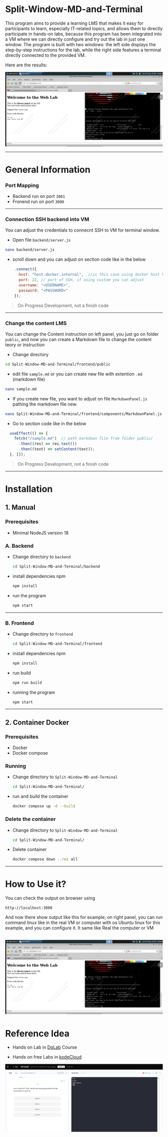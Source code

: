 # Split-Window-MD-and-Terminal

This program aims to provide a learning LMS that makes it easy for participants to learn, especially IT-related topics, and allows them to directly participate in hands-on labs, because this program has been integrated into a VM where we can directly configure and try out the lab in just one window. The program is built with two windows: the left side displays the step-by-step instructions for the lab, while the right side features a terminal directly connected to the provided VM.

Here are the results:

![result](img/img1.png)

---

# General Information
### Port Mapping
- Backend run on port `3001`
- Fronend run on port `3000`

---

### Connection SSH backend into VM
You can adjust the credentials to connecnt SSH to VM for terminal window.
- Open file `backend/server.js`
```bash 
nano backend/server.js
```
- scroll down and you can adjust on section code like in the below

```js
    .connect({
      host: "host.docker.internal",  //in this case using docker host VM
      port: 22, // port of SSH, if using custom you can adjust
      username: "<USERNAME>",
      password: "<PASSWORD>"
    });
```

> On Progress Development, not a finish code

---

### Change the content LMS
You can change the Content instruction on left panel, you just go on folder `public`, and now you can create a Markdown file to change the content teory or instruction
- Change directory
```bash
cd Split-Window-MD-and-Terminal/frontend/public
```

- edit file `sample.md` or you can create new file with extention `.md` (markdown file)
```bash
nano sample.md
```

- If you create new file, you want to adjust on file `MarkdownPanel.js` pathing the markdown file new.
```bash
nano Split-Window-MD-and-Terminal/frontend/components/MarkdownPanel.js
```

- Go to section code like in the below
```js
  useEffect(() => {
    fetch("/sample.md")  // path markdown file from folder public/
      .then((res) => res.text())
      .then((text) => setContent(text));
  }, []);
```
> On Progress Development, not a finish code

---

# Installation

## 1. Manual
### Prerequisites
- Minimal NodeJS version 18

### A. Backend

- Change directory to `backend`
  ```bash
  cd Split-Window-MD-and-Terminal/backend
  ```
- install dependencies npm
  ```bash
  npm install
  ```
- run the program
  ```bash
  npm start
  ```

---

### B. Frontend

- Change directory to `frontend`
  ```bash
  cd Split-Window-MD-and-Terminal/frontend
  ```
- install dependencies npm
  ```bash
  npm install
  ```
- run build
  ```bash
  npm run build
  ```
- running the program
  ```bash
  npm start
  ```
---

## 2. Container Docker
### Prerequisites
- Docker
- Docker compose

### Running
- Change directory to `Split-Window-MD-and-Terminal`
  ```bash
  cd Split-Window-MD-and-Terminal/
  ```
- run and build the container
  ```bash
  docker compose up -d --build
  ```

### Delete the container
- Change directory to `Split-Window-MD-and-Terminal`
  ```bash
  cd Split-Window-MD-and-Terminal/
  ```
- Delete container
  ```bash
  docker compose down --rmi all
  ```
---

# How to Use it?
You can check the output on browser using
```
http://localhost:3000
```
And now there show output like this for example, on right panel, you can run command linux like in the real VM or computer with os Ubuntu linux for this example, and you can configure it. It same like Real the computer or VM

![result](img/img1.png)
---
# Reference Idea

- Hands on Lab in [DqLab](https://dqlab.id/) Course

- Hands on free Labs in [kodeCloud](https://kodekloud.com/)

![kodecloud-free-labs](img/kodecloud.png)